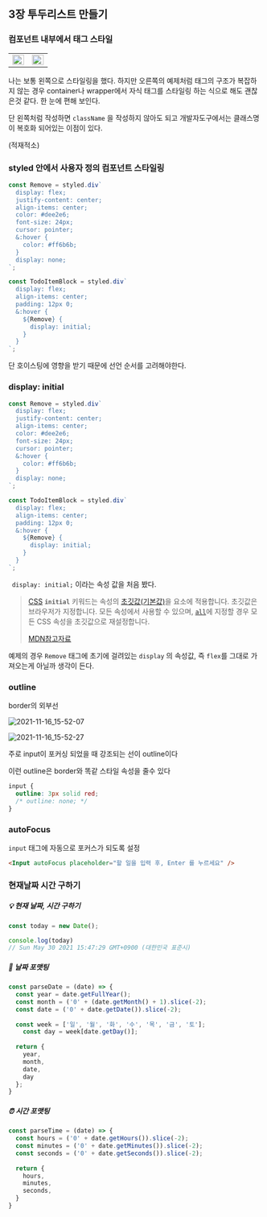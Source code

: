 ## 3장 투두리스트 만들기

### 컴포넌트 내부에서 태그 스타일

<table>
    <tr>
      <td align="top" width="50%">
      <img src="/Users/uno/Desktop/2021-11-16_14-06-26.png" align="left" style="width: 100%" />
      </td>
      <td align="top" width="50%">
        <img src="/Users/uno/Desktop/2021-11-16_15-26-20.png" align="left" style="width: 100%" />
      </td>
    </tr>
  </table>

나는 보통 왼쪽으로 스타일링을 했다. 하지만 오른쪽의 예제처럼 태그의 구조가 복잡하지 않는 경우 container나 wrapper에서 자식 태그를 스타일링 하는 식으로 해도 괜찮은것 같다. 한 눈에 편해 보인다.

단 왼쪽처럼 작성하면 `className` 을 작성하지 않아도 되고 개발자도구에서는 클래스명이 복호화 되어있는 이점이 있다.

(적재적소)



### styled 안에서 사용자 정의 컴포넌트 스타일링

```jsx
const Remove = styled.div`
  display: flex;
  justify-content: center;
  align-items: center;
  color: #dee2e6;
  font-size: 24px;
  cursor: pointer;
  &:hover {
    color: #ff6b6b;
  }
  display: none;
`;

const TodoItemBlock = styled.div`
  display: flex;
  align-items: center;
  padding: 12px 0;
  &:hover {
    ${Remove} {
      display: initial;
    }
  }
`;
```

단 호이스팅에 영향을 받기 때문에 선언 순서를 고려해야한다.





### display: initial

```jsx
const Remove = styled.div`
  display: flex;
  justify-content: center;
  align-items: center;
  color: #dee2e6;
  font-size: 24px;
  cursor: pointer;
  &:hover {
    color: #ff6b6b;
  }
  display: none;
`;

const TodoItemBlock = styled.div`
  display: flex;
  align-items: center;
  padding: 12px 0;
  &:hover {
    ${Remove} {
      display: initial;
    }
  }
`;
```

` display: initial;` 이라는 속성 값을 처음 봤다.

> [CSS](https://developer.mozilla.org/ko/docs/Web/CSS) **`initial`** 키워드는 속성의 [초깃값(기본값)](https://developer.mozilla.org/ko/docs/Web/CSS/initial_value)을 요소에 적용합니다. 초깃값은 브라우저가 지정합니다. 모든 속성에서 사용할 수 있으며, [`all`](https://developer.mozilla.org/ko/docs/Web/CSS/all)에 지정할 경우 모든 CSS 속성을 초깃값으로 재설정합니다.
>
> [MDN참고자료](https://developer.mozilla.org/ko/docs/Web/CSS/initial)

예제의 경우  `Remove` 태그에 초기에 걸려있는 `display` 의 속성값, 즉 `flex`를 그대로 가져오는게 아닐까 생각이 든다.



### outline

border의 외부선

![2021-11-16_15-52-07](/Users/uno/Desktop/2021-11-16_15-52-07.png)

![2021-11-16_15-52-27](/Users/uno/Desktop/2021-11-16_15-52-27.png)

주로 input이 포커싱 되었을 때 강조되는 선이 outline이다

이런 outline은 border와 똑같 스타일 속성을 줄수 있다

```css
input {
  outline: 3px solid red;
  /* outline: none; */
}
```





### autoFocus

`input` 태그에 자동으로 포커스가 되도록 설정

```html
<Input autoFocus placeholder="할 일을 입력 후, Enter 를 누르세요" />
```





### 현재날짜 시간 구하기

##### 💡 현재 날짜, 시간 구하기

```js
const today = new Date();

console.log(today)
// Sun May 30 2021 15:47:29 GMT+0900 (대한민국 표준시)
```

##### 📅 날짜 포맷팅

```js
const parseDate = (date) => {
  const year = date.getFullYear();
  const month = ('0' + (date.getMonth() + 1).slice(-2);
  const date = ('0' + date.getDate()).slice(-2);
  
  const week = ['일', '월', '화', '수', '목', '금', '토'];
 	const day = week[date.getDay()];
	
  return {
    year,
    month,
    date,
    day
  };
}
```

##### ⏰ 시간 포맷팅

```js
const parseTime = (date) => {
  const hours = ('0' + date.getHours()).slice(-2); 
  const minutes = ('0' + date.getMinutes()).slice(-2);
  const seconds = ('0' + date.getSeconds()).slice(-2); 
	
  return {
    hours,
    minutes,
    seconds,
  }
}
```